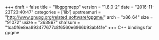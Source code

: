 +++
draft = false
title = "libgpgmepp"
version = "1.8.0-2"
date = "2016-11-23T23:40:47"
categories = ['lib']
upstreamurl = "http://www.gnupg.org/related_software/gpgme/"
arch = "x86_64"
size = "91072"
usize = "363897"
sha1sum = "1ca0f6e8ea993477677c8f6560e6966b93abf41e"
+++
C++ bindings for gpgme